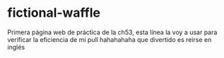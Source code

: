 # fictional-waffle
Primera página web de práctica de la ch53,
esta línea la voy a usar para verificar la eficiencia de mi pull
hahahahaha que divertido es reirse en inglés
